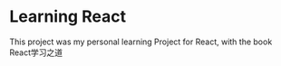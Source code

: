 # Learning React

This project was my personal learning Project for React, with 
the book  React学习之道
